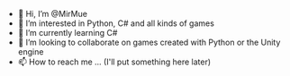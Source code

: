 - 👋 Hi, I’m @MirMue
- 👀 I’m interested in Python, C# and all kinds of games
- 🌱 I’m currently learning C#
- 💞️ I’m looking to collaborate on games created with Python or the Unity engine
- 📫 How to reach me ... (I'll put something here later)

<!---
MirMue/MirMue is a ✨ special ✨ repository because its `README.md` (this file) appears on your GitHub profile.
You can click the Preview link to take a look at your changes.
--->
